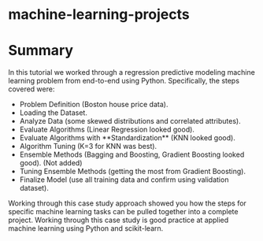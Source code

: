 # machine-learning-projects

# Summary

<p>In this tutorial we worked through a regression predictive modeling machine learning problem
from end-to-end using Python. Specifically, the steps covered were:</p>

<ul>
    <li>Problem Definition (Boston house price data).</li>
    <li>Loading the Dataset.</li>
    <li>Analyze Data (some skewed distributions and correlated attributes).</li>
    <li>Evaluate Algorithms (Linear Regression looked good).</li>
    <li>Evaluate Algorithms with **Standardization** (KNN looked good).</li>
    <li>Algorithm Tuning (K=3 for KNN was best).</li>
    <li>Ensemble Methods (Bagging and Boosting, Gradient Boosting looked good). (Not added)</li>
    <li>Tuning Ensemble Methods (getting the most from Gradient Boosting).</li>
    <li>Finalize Model (use all training data and confirm using validation dataset).</li>
</ul>

<p> Working through this case study approach showed you how the steps for specific machine learning
tasks can be pulled together into a complete project. Working through this case study is good
practice at applied machine learning using Python and scikit-learn. </p>

